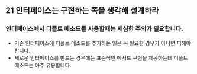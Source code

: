 ## 21 인터페이스는 구현하는 쪽을 생각해 설계하라

### 인터페이스에서 디폴트 메소드를 사용할때는 세심한 주의가 필요합니다.

-   기존 인터페이스에 디폴트 메소드를 추가하는 일은 꼭 필요한 경우가 아니면 피해야 합니다.
-   새로운 인터페이스를 만드는 경우에는 표준적인 메서드 구현을 제공하는데 디폴트 메소드는 아주 유용합니다.
